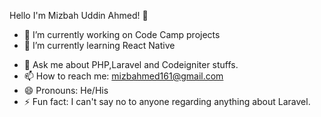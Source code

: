 Hello I'm Mizbah Uddin Ahmed! 👋



- 🔭 I’m currently working on Code Camp projects
- 🌱 I’m currently learning React Native
<!-- - 👯 I’m looking to collaborate on 
- 🤔 I’m looking for help with ... -->
- 💬 Ask me about PHP,Laravel and Codeigniter stuffs.  
- 📫 How to reach me: mizbahmed161@gmail.com
- 😄 Pronouns: He/His
- ⚡ Fun fact: I can't say no to anyone regarding anything about Laravel.

